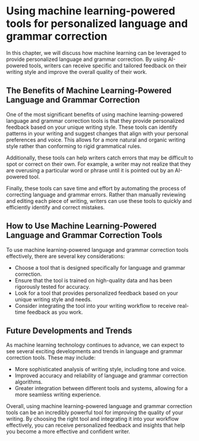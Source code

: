 Using machine learning-powered tools for personalized language and grammar correction
==============================================================================================================================================================

In this chapter, we will discuss how machine learning can be leveraged to provide personalized language and grammar correction. By using AI-powered tools, writers can receive specific and tailored feedback on their writing style and improve the overall quality of their work.

The Benefits of Machine Learning-Powered Language and Grammar Correction
------------------------------------------------------------------------

One of the most significant benefits of using machine learning-powered language and grammar correction tools is that they provide personalized feedback based on your unique writing style. These tools can identify patterns in your writing and suggest changes that align with your personal preferences and voice. This allows for a more natural and organic writing style rather than conforming to rigid grammatical rules.

Additionally, these tools can help writers catch errors that may be difficult to spot or correct on their own. For example, a writer may not realize that they are overusing a particular word or phrase until it is pointed out by an AI-powered tool.

Finally, these tools can save time and effort by automating the process of correcting language and grammar errors. Rather than manually reviewing and editing each piece of writing, writers can use these tools to quickly and efficiently identify and correct mistakes.

How to Use Machine Learning-Powered Language and Grammar Correction Tools
-------------------------------------------------------------------------

To use machine learning-powered language and grammar correction tools effectively, there are several key considerations:

* Choose a tool that is designed specifically for language and grammar correction.
* Ensure that the tool is trained on high-quality data and has been rigorously tested for accuracy.
* Look for a tool that provides personalized feedback based on your unique writing style and needs.
* Consider integrating the tool into your writing workflow to receive real-time feedback as you work.

Future Developments and Trends
------------------------------

As machine learning technology continues to advance, we can expect to see several exciting developments and trends in language and grammar correction tools. These may include:

* More sophisticated analysis of writing style, including tone and voice.
* Improved accuracy and reliability of language and grammar correction algorithms.
* Greater integration between different tools and systems, allowing for a more seamless writing experience.

Overall, using machine learning-powered language and grammar correction tools can be an incredibly powerful tool for improving the quality of your writing. By choosing the right tool and integrating it into your workflow effectively, you can receive personalized feedback and insights that help you become a more effective and confident writer.
